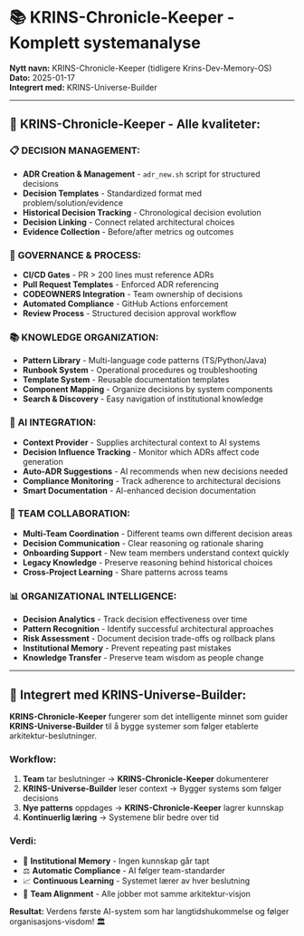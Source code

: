 # 📚 KRINS-Chronicle-Keeper - Komplett systemanalyse

**Nytt navn:** KRINS-Chronicle-Keeper (tidligere Krins-Dev-Memory-OS)  
**Dato:** 2025-01-17  
**Integrert med:** KRINS-Universe-Builder

---

## 🎯 **KRINS-Chronicle-Keeper - Alle kvaliteter:**

### 📋 **DECISION MANAGEMENT:**
- **ADR Creation & Management** - `adr_new.sh` script for structured decisions
- **Decision Templates** - Standardized format med problem/solution/evidence
- **Historical Decision Tracking** - Chronological decision evolution  
- **Decision Linking** - Connect related architectural choices
- **Evidence Collection** - Before/after metrics og outcomes

### 🔄 **GOVERNANCE & PROCESS:**
- **CI/CD Gates** - PR > 200 lines must reference ADRs
- **Pull Request Templates** - Enforced ADR referencing
- **CODEOWNERS Integration** - Team ownership of decisions
- **Automated Compliance** - GitHub Actions enforcement
- **Review Process** - Structured decision approval workflow

### 📚 **KNOWLEDGE ORGANIZATION:**
- **Pattern Library** - Multi-language code patterns (TS/Python/Java)
- **Runbook System** - Operational procedures og troubleshooting
- **Template System** - Reusable documentation templates  
- **Component Mapping** - Organize decisions by system components
- **Search & Discovery** - Easy navigation of institutional knowledge

### 🤖 **AI INTEGRATION:**
- **Context Provider** - Supplies architectural context to AI systems
- **Decision Influence Tracking** - Monitor which ADRs affect code generation
- **Auto-ADR Suggestions** - AI recommends when new decisions needed  
- **Compliance Monitoring** - Track adherence to architectural decisions
- **Smart Documentation** - AI-enhanced decision documentation

### 👥 **TEAM COLLABORATION:**
- **Multi-Team Coordination** - Different teams own different decision areas
- **Decision Communication** - Clear reasoning og rationale sharing
- **Onboarding Support** - New team members understand context quickly
- **Legacy Knowledge** - Preserve reasoning behind historical choices
- **Cross-Project Learning** - Share patterns across teams

### 📊 **ORGANIZATIONAL INTELLIGENCE:**
- **Decision Analytics** - Track decision effectiveness over time
- **Pattern Recognition** - Identify successful architectural approaches  
- **Risk Assessment** - Document decision trade-offs og rollback plans
- **Institutional Memory** - Prevent repeating past mistakes
- **Knowledge Transfer** - Preserve team wisdom as people change

---

## 🌌 **Integrert med KRINS-Universe-Builder:**

**KRINS-Chronicle-Keeper** fungerer som det intelligente minnet som guider **KRINS-Universe-Builder** til å bygge systemer som følger etablerte arkitektur-beslutninger.

### **Workflow:**
1. **Team** tar beslutninger → **KRINS-Chronicle-Keeper** dokumenterer
2. **KRINS-Universe-Builder** leser context → Bygger systems som følger decisions
3. **Nye patterns** oppdages → **KRINS-Chronicle-Keeper** lagrer kunnskap
4. **Kontinuerlig læring** → Systemene blir bedre over tid

### **Verdi:**
- 🧠 **Institutional Memory** - Ingen kunnskap går tapt
- ⚖️ **Automatic Compliance** - AI følger team-standarder
- 📈 **Continuous Learning** - Systemet lærer av hver beslutning
- 🤝 **Team Alignment** - Alle jobber mot samme arkitektur-visjon

**Resultat:** Verdens første AI-system som har langtidshukommelse og følger organisasjons-visdom! 🏛️